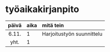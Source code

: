 # työaikakirjanpito

| päivä | aika | mitä tein  |
| :----:|:-----| :-----|
|6.11.  | 1   | Harjoitustyön suunnittelu|
| yht.   | 1   | | 
